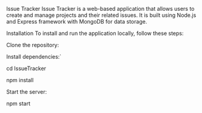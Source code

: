 Issue Tracker
Issue Tracker is a web-based application that allows users to create and manage projects and their related issues. It is built using Node.js and Express framework with MongoDB for data storage.

Installation
To install and run the application locally, follow these steps:

Clone the repository:


Install dependencies:`

cd IssueTracker

npm install

Start the server:

npm start
